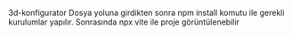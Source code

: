 3d-konfigurator
Dosya yoluna girdikten sonra npm install komutu ile gerekli kurulumlar yapılır.
Sonrasında npx vite ile proje görüntülenebilir

